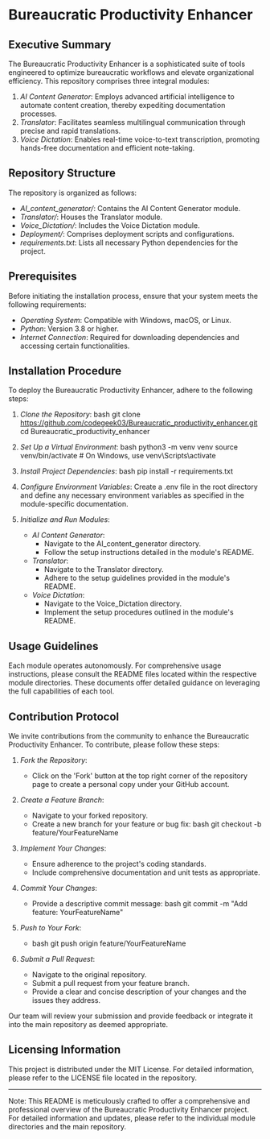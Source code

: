 # Bureaucratic Productivity Enhancer

## Executive Summary

The Bureaucratic Productivity Enhancer is a sophisticated suite of tools engineered to optimize bureaucratic workflows and elevate organizational efficiency. This repository comprises three integral modules:

1. *AI Content Generator*: Employs advanced artificial intelligence to automate content creation, thereby expediting documentation processes.
2. *Translator*: Facilitates seamless multilingual communication through precise and rapid translations.
3. *Voice Dictation*: Enables real-time voice-to-text transcription, promoting hands-free documentation and efficient note-taking.

## Repository Structure

The repository is organized as follows:

- *AI_content_generator/*: Contains the AI Content Generator module.
- *Translator/*: Houses the Translator module.
- *Voice_Dictation/*: Includes the Voice Dictation module.
- *Deployment/*: Comprises deployment scripts and configurations.
- *requirements.txt*: Lists all necessary Python dependencies for the project.

## Prerequisites

Before initiating the installation process, ensure that your system meets the following requirements:

- *Operating System*: Compatible with Windows, macOS, or Linux.
- *Python*: Version 3.8 or higher.
- *Internet Connection*: Required for downloading dependencies and accessing certain functionalities.

## Installation Procedure

To deploy the Bureaucratic Productivity Enhancer, adhere to the following steps:

1. *Clone the Repository*:
   bash
   git clone https://github.com/codegeek03/Bureaucratic_productivity_enhancer.git
   cd Bureaucratic_productivity_enhancer
   

2. *Set Up a Virtual Environment*:
   bash
   python3 -m venv venv
   source venv/bin/activate  # On Windows, use venv\Scripts\activate
   

3. *Install Project Dependencies*:
   bash
   pip install -r requirements.txt
   

4. *Configure Environment Variables*:
   Create a .env file in the root directory and define any necessary environment variables as specified in the module-specific documentation.

5. *Initialize and Run Modules*:
   - *AI Content Generator*:
     - Navigate to the AI_content_generator directory.
     - Follow the setup instructions detailed in the module's README.
   - *Translator*:
     - Navigate to the Translator directory.
     - Adhere to the setup guidelines provided in the module's README.
   - *Voice Dictation*:
     - Navigate to the Voice_Dictation directory.
     - Implement the setup procedures outlined in the module's README.

## Usage Guidelines

Each module operates autonomously. For comprehensive usage instructions, please consult the README files located within the respective module directories. These documents offer detailed guidance on leveraging the full capabilities of each tool.

## Contribution Protocol

We invite contributions from the community to enhance the Bureaucratic Productivity Enhancer. To contribute, please follow these steps:

1. *Fork the Repository*:
   - Click on the 'Fork' button at the top right corner of the repository page to create a personal copy under your GitHub account.

2. *Create a Feature Branch*:
   - Navigate to your forked repository.
   - Create a new branch for your feature or bug fix:
     bash
     git checkout -b feature/YourFeatureName
     

3. *Implement Your Changes*:
   - Ensure adherence to the project's coding standards.
   - Include comprehensive documentation and unit tests as appropriate.

4. *Commit Your Changes*:
   - Provide a descriptive commit message:
     bash
     git commit -m "Add feature: YourFeatureName"
     

5. *Push to Your Fork*:
   - bash
     git push origin feature/YourFeatureName
     

6. *Submit a Pull Request*:
   - Navigate to the original repository.
   - Submit a pull request from your feature branch.
   - Provide a clear and concise description of your changes and the issues they address.

Our team will review your submission and provide feedback or integrate it into the main repository as deemed appropriate.

## Licensing Information

This project is distributed under the MIT License. For detailed information, please refer to the LICENSE file located in the repository.

---

Note: This README is meticulously crafted to offer a comprehensive and professional overview of the Bureaucratic Productivity Enhancer project. For detailed information and updates, please refer to the individual module directories and the main repository.
